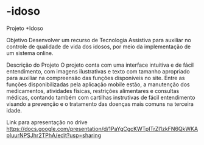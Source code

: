 # -idoso
Projeto +Idoso

Objetivo
Desenvolver um recurso de Tecnologia Assistiva para auxiliar no controle de qualidade de vida dos idosos, por meio da implementação de um sistema online.

Descrição do Projeto
O projeto conta com uma interface intuitiva e de fácil entendimento, com imagens ilustrativas e texto com tamanho apropriado para auxiliar na compreensão das funções disponíveis no site. Entre as funções disponibilizadas pela aplicação mobile estão, a manutenção dos medicamentos, atividades físicas, restrições alimentares e consultas médicas, contando também com cartilhas instrutivas de fácil entendimento visando a prevenção e o tratamento das doenças mais comuns na terceira idade.

Link para apresentação no drive 
https://docs.google.com/presentation/d/1PaYgCgcKWTpITrZI1zkFN6QkWKApIuurNPSJhr2TPhA/edit?usp=sharing



